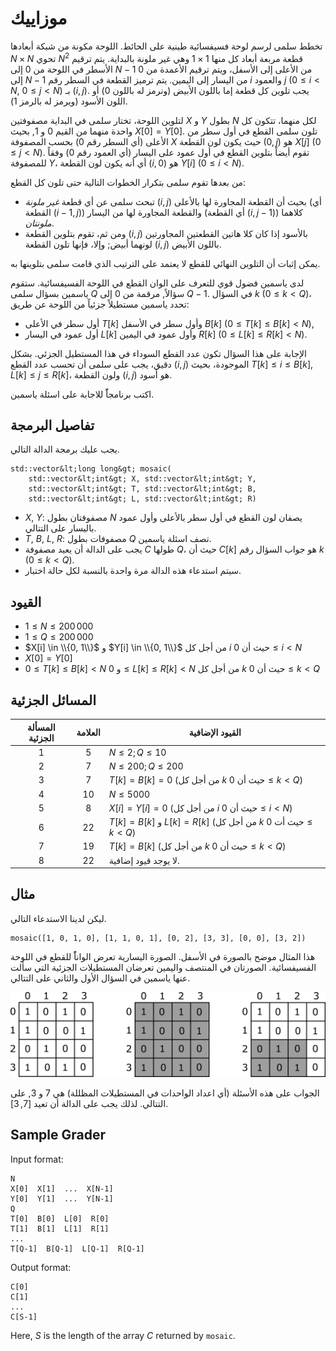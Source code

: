 # موزاييك

تخطط سلمى لرسم لوحة فسيفسائية طينية على الحائط.
اللوحة مكونة من شبكة أبعادها $N \times N$ تحوي $N^2$ قطعة مربعة أبعاد كل منها $1 \times 1$ وهي غير ملونة بالبداية.
يتم ترقيم الأسطر في اللوحة من  $0$ إلى $N-1$ من الأعلى إلى الأسفل، ويتم ترقيم الأعمدة من $0$ إلى $N-1$ من اليسار إلى اليمين.
يتم ترميز القطعة في السطر رقم $i$ والعمود  $j$ ($0 \leq i < N$, $0 \leq j < N$) بـ $(i,j)$.
يجب تلوين كل قطعة إما باللون الأبيض (ونرمز له باللون $0$) أو اللون الأسود (ويرمز له بالرمز $1$).

لتلوين اللوحة، تختار سلمى في البداية مصفوفتين  $X$ و $Y$ بطول $N$ لكل منهما، تتكون كل واحدة منهما من القيم $0$ و $1$, بحيث $X[0] = Y[0]$.
تلون سلمى القطع في أول سطر من الأعلى (أي السطر رقم $0$) بحسب المصفوفة $X$ حيث يكون لون القطعة $(0,j)$ هو $X[j]$ ($0 \leq j < N$).
تقوم أيضاً بتلوين القطع في أول عمود على اليسار (أي العمود رقم $0$) وفقاً للمصفوفة $Y$، أي أنه يكون لون القطعة $(i,0)$ هو $Y[i]$ ($0 \leq i < N$).

من بعدها تقوم سلمى بتكرار الخطوات التالية حتى تلون كل القطع:
* تبحث سلمى عن أي قطعة *غير ملونة* $(i,j)$ بحيث أن القطعة المجاورة لها بالأعلى  (أي القطعة $(i-1, j)$) والقطعة المجاورة لها من اليسار (أي القطعة $(i, j-1)$) كلاهما *ملونتان*.
* ومن ثم، تقوم بتلوين القطعة $(i,j)$ بالأسود إذا كان كلا هاتين القطعتين المجاورتين لونهما أبيض;
	وإلا، فإنها تلون القطعة $(i, j)$ باللون الأبيض.

يمكن إثبات أن التلوين النهائي للقطع لا يعتمد على الترتيب الذي قامت سلمى بتلوينها به.

لدى ياسمين فضول قوي للتعرف على الوان القطع في اللوحة الفسيفسائية.
ستقوم ياسمين بسؤال سلمى $Q$ سؤالاً, مرقمة من  $0$ إلى $Q-1$.
في السؤال  $k$ ($0 \leq k < Q$)، تحدد ياسمين مستطيلاً جزئياً من اللوحة عن طريق:
* أول سطر في الأعلى $T[k]$ وأول سطر في الأسفل $B[k]$ ($0 \leq T[k] \leq B[k] < N$),
* أول عمود في اليسار $L[k]$ وأول عمود في اليمين $R[k]$ ($0 \leq L[k] \leq R[k] < N$).

الإجابة على هذا السؤال تكون عدد القطع السوداء في هذا المستطيل الجزئي.
بشكل دقيق، يجب على سلمى أن تحسب عدد القطع $(i, j)$ الموجودة،
بحيث $T[k] \leq i \leq B[k]$, $L[k] \leq j \leq R[k]$، ولون القطعة $(i,j)$ هو أسود.

اكتب برنامجاًً للاجابة على اسئلة ياسمين.

## تفاصيل البرمجة

يجب عليك برمجة الدالة التالي.

```
std::vector&lt;long long&gt; mosaic(
	std::vector&lt;int&gt; X, std::vector&lt;int&gt; Y,
    std::vector&lt;int&gt; T, std::vector&lt;int&gt; B,
    std::vector&lt;int&gt; L, std::vector&lt;int&gt; R)
```


* $X$, $Y$: مصفوفتان بطول $N$ يصفان لون القطع في أول سطر بالأعلى وأول عمود باليسار على التتالي.
* $T$, $B$, $L$, $R$: مصفوفات بطول $Q$ تصف اسئلة ياسمين.
* يجب على الدالة أن يعيد مصفوفة $C$ طولها $Q$، حيث أن $C[k]$ هو جواب السؤال رقم $k$ ($0 \leq k < Q$).
* سيتم استدعاء هذه الدالة مرة واحدة بالنسبة لكل حالة اختبار.

## القيود

* $1 \leq N \leq 200\,000$
* $1 \leq Q \leq 200\,000$
* $X[i] \in \\{0, 1\\}$ و $Y[i] \in \\{0, 1\\}$
 من أجل كل $i$ حيث أن $0 \leq i < N$
* $X[0] = Y[0]$
* $0 \leq T[k] \leq B[k] < N$ و $0 \leq L[k] \leq R[k] < N$
 من أجل كل $k$ حيث أن $0 \leq k < Q$

## المسائل الجزئية

| المسألة الجزئية | العلامة  | القيود الإضافية |
| :-----: | :----: | ---------------------- |
| 1       | $5$    | $N \leq 2; Q \leq 10$
| 2       | $7$    | $N \leq 200; Q \leq 200$
| 3       | $7$    | $T[k] = B[k] = 0$ (من أجل كل $k$ حيث أن $0 \leq k < Q$)
| 4       | $10$   | $N \leq 5000$
| 5       | $8$    | $X[i] = Y[i] = 0$ (من أجل كل $i$ حيث أن $0 \leq i < N$)
| 6       | $22$   | $T[k] = B[k]$ و $L[k] = R[k]$ (من أجل كل $k$ حيث أت $0 \leq k < Q$)
| 7       | $19$   | $T[k] = B[k]$ (من أجل كل $k$ حيث أن $0 \leq k < Q$)
| 8       | $22$   | لا يوجد قيود إضافية.

## مثال

ليكن لدينا الاستدعاء التالي.

```
mosaic([1, 0, 1, 0], [1, 1, 0, 1], [0, 2], [3, 3], [0, 0], [3, 2])
```


هذا المثال موضح بالصورة في الأسفل.
الصورة اليسارية تعرض الواناًً للقطع في اللوحة الفسيفسائية.
الصورتان في المنتصف واليمين تعرضان المستطيلات الجزئية التي سألت عنها ياسمين في السؤال الأول والثاني على التتالي.


![](example.png "550")

الجواب على هذه الأسئلة (أي اعداد الواحدات في المستطيلات المظللة) هي  7 و 3, على التتالي.
لذلك يجب على الدالة أن تعيد $[7, 3]$.

## Sample Grader

Input format:

```
N
X[0]  X[1]  ...  X[N-1]
Y[0]  Y[1]  ...  Y[N-1]
Q
T[0]  B[0]  L[0]  R[0]
T[1]  B[1]  L[1]  R[1]
...
T[Q-1]  B[Q-1]  L[Q-1]  R[Q-1]
```


Output format:

```
C[0]
C[1]
...
C[S-1]
```


Here, $S$ is the length of the array $C$ returned by `mosaic`.



